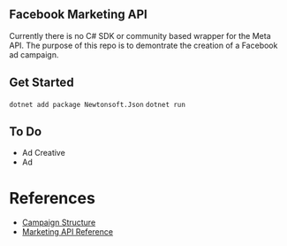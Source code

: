 ## Facebook Marketing API

Currently there is no C# SDK or community based wrapper for the Meta API. The purpose of this repo is to demontrate the creation of a Facebook ad campaign.

## Get Started

```dotnet add package Newtonsoft.Json```
```dotnet run```

## To Do
- Ad Creative
- Ad

# References
- [Campaign Structure](https://developers.facebook.com/docs/marketing-api/campaign-structure)
- [Marketing API Reference](https://developers.facebook.com/docs/marketing-api/reference/v17.0)



